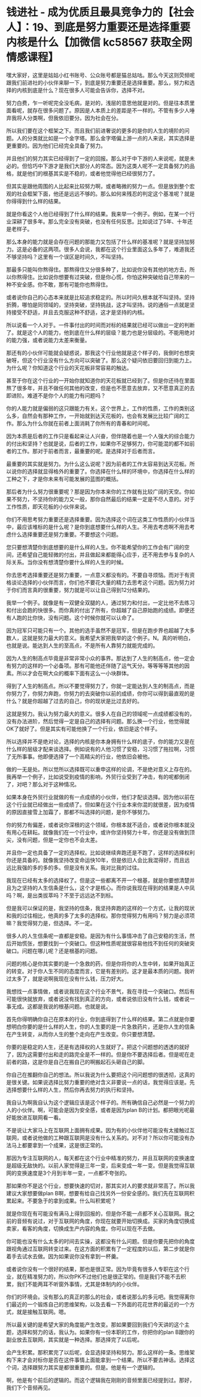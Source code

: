 # 钱进社 - 成为优质且最具竞争力的【社会人】：19、到底是努力重要还是选择重要内核是什么【加微信 kc58567 获取全网情感课程】

嘿大家好，这里是姑姑小红书账号、公众账号都是猫总姑咕。那么今天这则荧频呢跟我们前进社的小伙伴来聊一下，到底是努力重要还是选择重要。那么，努力和选择的内核到底是什么？现在很多人可能会告诉你，选择不对。

努力白费，乍一听呢完全没毛病，是对的，浅层的意思他就是对的。但是往本质里面看呢，就存在很多问题了。原因是人本质上的差距是不一样的。不管有多少人唾弃我将人分类啊，但我依旧要分。因为社会在分。

所以我们要在这个框架之下。而且我们前进奢说的更多的是你的人生的境阶的问题。人的分类就比如是一个金字塔。那么金字塔偏上游一点的人来说，其实选择是更重要的。因为他们已经完全具备了努力。

并且他们的努力其实已经得到了一定的回报。那么对于中下游的人来说呢，就是未必的。但恰巧中下游才是我们大部分人的常态。因为这类人呢不一定具备努力的品格，就是他们的根基其实是不稳的，或者他觉得他已经很努力了。

但其实是跟他周围的人比起来比较努力啊，或者略微的努力一点。但是放到整个宏观的社会框架下面，他还是远远不够的。那么如何来残忍的判定这个基准呢？就是你得得到什么样的结果。

就是你看这个人他已经得到了什么样的结果。我来举一个例子。例如，在某一个行业深耕了很多年。那么完全没有突破，也没有任何反思。比如说过了5年、十年还是老样子。

那么本身的能力就是会存在问题的那能力又包括了什么样的基准呢？就是坚持加努力。这是必备的这两项。很多人会说，我都在这个行业里面这么多年了，难道我还不够坚持吗？这里有一个误区是时间久，不叫坚持。

那最多只能叫你熬得住。那熬得住又分很多种了，比如说你没有其他的地方去，所以你熬得住。比如说你想要有过突破，但是你心慌，你怕这种突破给自己带来的一种不安全感。你不敢，那有可能你也熬得住。

或者说你自己的心态本来就是比较追求稳定的。所以时间久根本就不叫坚持。坚持折腾，哪怕是同领域的，坚持突破，坚持挑战，这才叫坚持。说的通俗一点就是坚持接受不舒适，并且去克服这种不舒适，这才是坚持的内核。

所以说看一个人对于。一件事付出的时间而对标的结果就已经可以做出一定的判断了。就是这个人的能力，他到底在什么样的层级？能力也是分层级的。不能用绝对的能力强，或者说能力太差来衡量。

那还有的小伙伴可能就会疑惑说，那我这个行业他就是这个样子的，我倒时也想突破呀，但这个行业没有什么方向可以突破了。那么这个疑问依旧要回归到能力上。为什么呢？你知道这个行业的天花板非常容易的触达。

甚至于你在这个行业的一开始你就知道你的天花板就已经到了。但是你还待在里面熬了很多年，并且不做任何其他的改变，但是也不愿意去放弃，又不愿意真正的去即进阶。难道不是你个人的能力有问题吗？

你的人能力就是偏弱的这只跟能力有关。这个世界上，工作的性质，工作的类别这么多，自然会有那种工作，一开始就到达天花板的，也会有发展比比较广阔的工作。那么为什么你就在前者上面消耗了你所有的青春和时间呢。

因为本质是后者的工作只是看起来让人兴奋，但伴随着也是一个人强大的综合能力的付出和坚持？也就是说，后者的工作，如果你不足够努力，你可能混的都不如前者的工作。那对于前者而言，最重要的呢。是选择对于后者而言。

最重要的其实就是努力。为什么这么说呢？因为前者的工作太容易到达天花板。所以说你的选择就显得格外的重要了。你选择在什么样的环境中，你选择在什么样的工种之下，才是你未来有可能发展的蓝图的概括。

那后者为什么努力很重要呢？那是因为你本来你的工作就有比较广阔的天空。你如果不努力，不坚持你的能力又一般，那你自然最后的结果一定是不尽人意的。对于工作性质，即天花板的小伙伴来说。

你们不用思考努力重要还是选择重要。因为选择这个词在这类工作性质的小伙伴当中，最应该堆标的是什么呢？是你到底想要什么样的人生。不用去考虑啊不用去考虑什么选择重要还是努力重要。不要想这个问题。

您只要想清楚你到底想要的是什么样的人生。你不能希望你的工作会有广阔的空间，还希望自己能轻微的付出，并且做起来都能得心应手，还不用去参与复杂的人际关系。当你没有想清楚你要什么样的人生的时候。

你去思考选择重要还是努力重要，一点意义都没有的。不要自寻烦恼。而对于有资格谈论选择的小伙伴而言，你们也不要花大量的精力去思考这个问题。因为努力对于你们而言真的很重要，努力就是可以让自己得到12分结果的。

我举一个例子。就像是有一双健全双腿的人，通过努力和付出，一定比他不去练习和付出会跑的快很多。而你真的付出了所有，你超越了自己原始跑的成绩。即便还有人跑的比你快，没有问题。这个时候你就可以认命了。

因为冠军只可能只有一个。其他的选手虽然不是冠军，但是在跑步界也超越了大多数人，这就是努力最大的意义。我希望大家把我举的这个例子。N。真的听明白，也就是说。能达到人生的至高点，不是所有人靠努力就能完成的。

因为人生的制高点毕竟是非常非常小众的事界。那达到了人生的制高点，他一定会有努力的这样的一个必备项。那有可能他还伴随了运气天分。等等等等其他的因素。所以才会在啊大众的概率下面有这么一小块群体。

得到了人生的制高点。所以不要觉得努力了，你就一定能达到人生的制高点，而是你努力了，你努力奔跑，你努力的去突破你以前的成绩，你你可以得到最直观的是什么？就是你超越了过去的自己，你的现状是比过去好的。

这就是努力。我认为努力最大的意义。很多人在自己的领域呢一点成绩都没有的，没有办法进阶，然后觉得一定是自己的选择有问题。那么换一个行业，他觉得就OK了就好了。但是其实有可能他换了一个行业，依旧是这个样子。

所以选择并不是绝对论，选择的内核是你本身拥有什么样的底子，你的能力又是在什么样的层级才配来谈选择。例如说有的人他习惯了安稳，习习惯了拖拉啊，习惯了无所事事。他即便选择了一个高精尖的行业，他依旧会被他。

做的一无是处。所以觉所以选择既可以重申这样的论调，不是绝对意义上存在的。我再举一个例子，比如说受到疫情的影响，外贸行业受到了冲击，有的呢都倒闭了，对吧？那么对于这种情况。

如果本身在外贸行业就做的有一点成绩的小伙伴，他们才配谈选择。因为他以前在这个行业就已经做出一些成绩了。但如果在这个行业本来你混的就很差，因为疫情的原因直接雪上加霜了，那都不叫选择的问题，是你不够努力。

你的努力有偏差，或者说你深根的这个领域，你根本就不适合，或者说你根本就没有用心在耕耘。就像我们在一个行业中，或许你坚持努力十年，你还是没有做到顶尖，没有问题，但是一定你也不会太差。

并且你一定也具备了一定的选择权。比如说继续奔跑还是不跑了，这样的选择权利你还是具备的。就像我坚持改变命运快10年，但是依旧人会比我混得好，而且远远比我强的多的多的多。但是没有关系。我对比我的过往。

我现在已经有太多的选择权了。但是这一些都离不开一个根基，就是你要想清楚并且为之坚持的人生信条是什么，这个才是核心。而你说我现在得到的结果是人中凤吗？啊，是出类拔萃吗？不至于远远达不到标。

但是我可以保证的是，我坚持的信条，我坚持奔跑的这样的一个方式，让我的现状和我的过往相比，他真的多了太多的选择权。那你觉得努力有用吗？努力是必须项嘛？我觉得努力是，但选择。不一定。

很多人的人生信条呢一直都是安稳。是因为有什么事情冲击了自己安稳的生活，然后开始慌张，想要找到一个突破口。但这种性质呢就很容易他找不到任何的突破突破口。问题在哪儿呢？还是根基的问题。

问题的核心是你其实要的是一个急救的药，但是你将你的人生中转，如果开始真正的转变。对于你人生不同的态度而言，它是有差别的。这才是最本质的问题。我听过太多了，就是说啊我现在没有什么钱，压力好大。

我想找一点事情做，或者说我现在这个行业不景气，我在寻找一个突破口。然后有可能很快就放弃，或者说没有找到真正的方向，或者说依旧没有什么钱，或者说一事无成。这都是我说的根基问题。也就是说。

首先你得明确你自己在原本的行业，你到底得到了什么样的结果。第二点就是你要想明白你要的是什么样的人生，你的人生要的是一片急救药片，还是你人生的信条在产生转变，从而你人生的整个走向在产生改变。你只要想清楚。

你要的是稳定的人生，还是有选择权的人生就好了。把这个问题想的透透的就好了，因为这需要付出和走的路完全是不一样的。但是你不要选择后者。但是呢在走前者的路，这是你是自己在搬自己的啊搬起石头砸自己的脚。

你自己在推翻你自己的想法。所以我说为什么要把这个问问题想的很透彻，这真的是很关键。如果说选择比努力重要的绝对含义非要说一点的话，我觉得应该是。先选择想要什么样的人生，然后你再去努力的执行和坚持。

我自认为啊我自认为这个逻辑应该是这个样子的。所有确信自己必然是一个努力的人的小伙伴。啊，可能会是因为安全感，或者是因为plan B的计划。都把眼光呢最好能放进互联网看一看。

不是说让大家马上在互联网上面拥有成果。因为有的小伙伴他可能没有太接触过互联网，或者说他做的工种跟互联网是没有什么关系的。对不对？所以你可能没有办法马上都要拿到一个成果，这是很正常的。

那因为专注互联网的人，每天都在这个行业中精准的努力，并且互联网的变换速度是超级无敌快的。以前人家觉得是三年一变，后来变成一年一变。但是我觉得互联网的变换速度是3个月到半年一变，一点都不夸张的。

那如果你不是这个行业，想要快速的切对，那其实对人的要求就非常高了。所以我建议大家想要做plan B啊，想要有给自己找另外一份安全感的。我们先在互联网积累起来。不要急于的拿到成果。什么叫积累呢？

就是你现在有可能没有满马上得到回报的，但是你不能一点都不关心互联网。我之前的音频有说过，对于互联网的角度，你现在就要开始切换成。买家的角度切换成卖家，看客的角度，切换成生产内容的角度。你可以现在不去做。

你可能也没有什么太多的时间去实操，这都没有什么问题。但是你要先把你的角度跟视角通过互联网转变过来。在这方面的积累有了一定程度的以后，第二步就是你着手去试水去做。因为如果说你没有拿到一杯羹。

或者说你没有一个很好的结果，那也是很正常。因为毕竟有很多人专职在这个行业，就在精准努力的，所以你PK不过他们也是很正常的。但是我们不能不去积累，我们不能两耳不听窗外事情，尤其是体制内的小伙伴。

你们的环境会。没有那么的真正的那么的社会，或者说那么的多元吧。我觉得离你们最近的一个锻炼自己的思维架构，以及去看一下外面的花花世界的最近的一个方式，就是接触互联网。嗯。

所以最关键的是希望大家的角度能产生改变。那如果要回到我们今天讲的这个主题，选择和努力的话，我认为。如果你有一份本职的工作，你把你的plan B跟你的副业放去互联网，其实就是一种选择。那选择完了以后呢。

会产生积累。那积累完了以后呢，会显选择坚持和努力。那么这样的一条。思维架构下来才会对标你是否在这件事情上面能拿到一个结果。所以不要去神话。选择这个词，选择跟努力其实是都很重要的。但是。他是有一个逻辑的。

啊，他是有个前后的逻辑的。而这个逻辑我在刚刚的音频里面已经提到过。那好，我们下个音频再见。